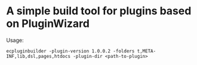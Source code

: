 # A simple build tool for plugins based on PluginWizard

Usage:

    ecpluginbuilder -plugin-version 1.0.0.2 -folders t,META-INF,lib,dsl,pages,htdocs -plugin-dir <path-to-plugin>
